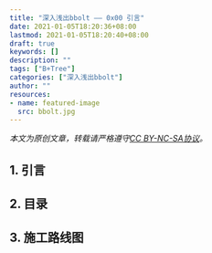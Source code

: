```yaml
---
title: "深入浅出bbolt —— 0x00 引言"
date: 2021-01-05T18:20:36+08:00
lastmod: 2021-01-05T18:20:40+08:00
draft: true
keywords: []
description: ""
tags: ["B+Tree"]
categories: ["深入浅出bbolt"]
author: ""
resources:
- name: featured-image
  src: bbolt.jpg
---
```


*本文为原创文章，转载请严格遵守[CC BY-NC-SA协议](https://creativecommons.org/licenses/by-nc-sa/4.0/)。*


<!--more-->

## 1. 引言

## 2. 目录

## 3. 施工路线图